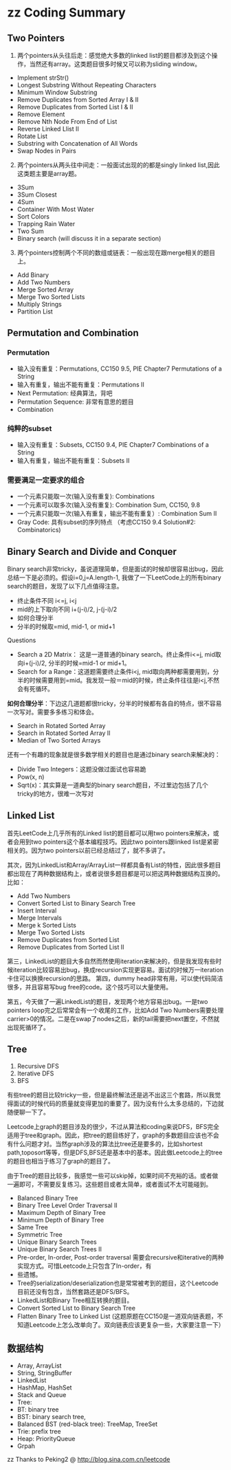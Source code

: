 # zz Coding Summary

## Two Pointers
1. 两个pointers从头往后走：感觉绝大多数的linked list的题目都涉及到这个操作，当然还有array。这类题目很多时候又可以称为sliding window。
  * Implement strStr()
  * Longest Substring Without Repeating Characters
  * Minimum Window Substring
  * Remove Duplicates from Sorted Array I & II
  * Remove Duplicates from Sorted List I & II
  * Remove Element
  * Remove Nth Node From End of List
  * Reverse Linked Llist II
  * Rotate List
  * Substring with Concatenation of All Words
  * Swap Nodes in Pairs

2. 两个pointers从两头往中间走：一般面试出现的的都是singly linked list,因此这类题主要是array题。
  * 3Sum
  * 3Sum Closest
  * 4Sum
  * Container With Most Water
  * Sort Colors
  * Trapping Rain Water
  * Two Sum
  * Binary search (will discuss it in a separate section)

3. 两个pointers控制两个不同的数组或链表：一般出现在跟merge相关的题目上。
  * Add Binary
  * Add Two Numbers
  * Merge Sorted Array
  * Merge Two Sorted Lists
  * Multiply Strings
  * Partition List

## Permutation and Combination
### Permutation
* 输入没有重复：Permutations, CC150 9.5, PIE Chapter7 Permutations of a String
* 输入有重复，输出不能有重复：Permutations II
* Next Permutation: 经典算法，背吧
* Permutation Sequence: 非常有意思的题目
* Combination

### 纯粹的subset
* 输入没有重复：Subsets, CC150 9.4, PIE Chapter7 Combinations of a String
* 输入有重复，输出不能有重复：Subsets II

### 需要满足一定要求的组合
* 一个元素只能取一次(输入没有重复): Combinations
* 一个元素可以取多次(输入没有重复): Combination Sum, CC150, 9.8
* 一个元素只能取一次(输入有重复，输出不能有重复）: Combination Sum II
* Gray Code: 具有subset的序列特点 （考虑CC150 9.4 Solution#2: Combinatorics)

## Binary Search and Divide and Conquer

Binary search非常tricky，虽说道理简单，但是面试的时候却很容易出bug，因此总结一下是必须的。假设i=0,j=A.length-1, 我做了一下LeetCode上的所有binary search的题目，发现了以下几点值得注意。

* 终止条件不同 i<=j, i<j
* mid的上下取向不同 i+(j-i)/2, j-(j-i)/2
* 如何合理分半
* 分半的时候取=mid, mid-1, or mid+1

Questions

- Search a 2D Matrix： 这是一道普通的binary search。终止条件i<=j, mid取向i+(j-i)/2, 分半的时候=mid-1 or mid+1。
- Search for a Range：这道题需要终止条件i<j, mid取向两种都需要用到，分半的时候需要用到=mid。我发现一般＝mid的时候，终止条件往往是i<j,不然会有死循环。


**如何合理分半**：下边这几道题都很tricky，分半的时候都有各自的特点，很不容易一次写对。需要多多练习和体会。

* Search in Rotated Sorted Array
* Search in Rotated Sorted Array II
* Median of Two Sorted Arrays

还有一个有趣的现象就是很多数学相关的题目也是通过binary search来解决的：
* Divide Two Integers：这题没做过面试也容易跪
* Pow(x, n)
* Sqrt(x)：其实算是一道典型的binary search题目，不过里边包括了几个tricky的地方，很难一次写对

## Linked List
首先LeetCode上几乎所有的Linked list的题目都可以用two pointers来解决，或者会用到two pointers这个基本编程技巧。因此two pointers跟linked list是紧密相关的。因为two pointers以前已经总结过了，就不多讲了。

其次，因为LinkedList和Array/ArrayList一样都具备有List的特性，因此很多题目都出现在了两种数据结构上，或者说很多题目都是可以把这两种数据结构互换的。比如：
* Add Two Numbers
* Convert Sorted List to Binary Search Tree
* Insert Interval
* Merge Intervals
* Merge k Sorted Lists
* Merge Two Sorted Lists
* Remove Duplicates from Sorted List
* Remove Duplicates from Sorted List II

第三，LinkedList的题目大多自然而然使用iteration来解决的，但是我发现有些时候iteration比较容易出bug，换成recursion实现更容易。面试的时候万一iteration卡住可以换换recursion的思路。
第四，dummy head非常有用，可以使代码简洁很多，并且容易写bug free的code。这个技巧可以大量使用。

第五，今天做了一遍LinkedList的题目，发现两个地方容易出bug。一是two pointers loop完之后常常会有一个收尾的工作，比如Add Two Numbers需要处理carrier>0的情况。二是在swap了nodes之后，新的tail需要把next置空，不然就出现死循环了。

## Tree
1. Recursive DFS
2. Iterative DFS
3. BFS

有些tree的题目比较tricky一些，但是最终解法还是逃不出这三个套路，所以我觉得面试的时候代码的质量就变得更加的重要了。因为没有什么太多总结的，下边就随便聊一下了。

Leetcode上graph的题目涉及的很少，不过从算法和coding来说DFS，BFS完全适用于tree和graph。因此，把tree的题目练好了，graph的多数题目应该也不会有什么问题才对。当然graph涉及的算法比tree还是要多的，比如shortest path,toposort等等，但是DFS,BFS还是基本中的基本。因此做Leetcode上的tree的题目也相当于练习了graph的题目了。

由于Tree的题目比较多，我感觉一些可以skip掉，如果时间不充裕的话。或者做一遍即可，不需要反复练习。这些题目或者太简单，或者面试不太可能碰到。

* Balanced Binary Tree
* Binary Tree Level Order Traversal II
* Maximum Depth of Binary Tree
* Minimum Depth of Binary Tree
* Same Tree
* Symmetric Tree
* Unique Binary Search Trees
* Unique Binary Search Trees II
* Pre-order, In-order, Post-order traversal
需要会recursive和iterative的两种实现方式。可惜Leetcode上只包含了In-order，有
* 些遗憾。
* Tree的serialization/deserialization也是常常被考到的题目，这个Leetcode目前还没有包含，当然套路还是DFS/BFS。
* LinkedList和Binary Tree相互转换的题目。
* Convert Sorted List to Binary Search Tree
* Flatten Binary Tree to Linked List
(这题原题在CC150是一道双向链表题，不知道Leetcode上怎么改单向了。双向链表应该更复杂一些，大家要注意一下）


## 数据结构
* Array, ArrayList
* String, StringBuffer
* LinkedList
* HashMap, HashSet
* Stack and Queue
* Tree:
* BT: binary tree
* BST: binary search tree,
* Balanced BST (red-black tree): TreeMap, TreeSet
* Trie: prefix tree
* Heap: PriorityQueue
* Grpah

zz Thanks to Peking2 @ http://blog.sina.com.cn/leetcode
